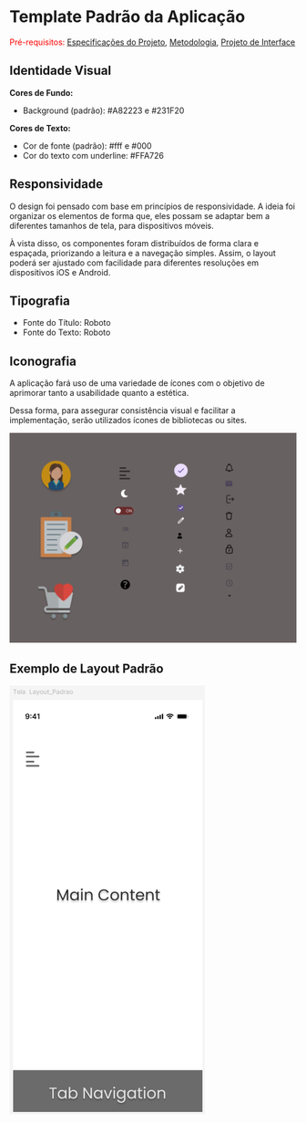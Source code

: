 # Template Padrão da Aplicação

<span style="color:red">Pré-requisitos: <a href="02-Especificação do Projeto.md"> Especificações do Projeto</a></span>, <a href="03-Metodologia.md"> Metodologia</a>, <a href="04-Projeto de Interface.md"> Projeto de Interface</a>

## Identidade Visual

**Cores de Fundo:**

* Background (padrão): #A82223 e #231F20

**Cores de Texto:**

* Cor de fonte (padrão): #fff e #000 
* Cor do texto com underline: #FFA726

## Responsividade 

O design foi pensado com base em princípios de responsividade. A ideia foi organizar os elementos de forma que, eles possam se adaptar bem a diferentes tamanhos de tela, para dispositivos móveis.

À vista disso, os componentes foram distribuídos de forma clara e espaçada, priorizando a leitura e a navegação simples. Assim, o layout poderá ser ajustado com facilidade para diferentes resoluções em dispositivos iOS e Android.

## Tipografia 

* Fonte do Título: Roboto
* Fonte do Texto: Roboto
  
## Iconografia

A aplicação fará uso de uma variedade de ícones com o objetivo de aprimorar tanto a usabilidade quanto a estética.

Dessa forma, para assegurar consistência visual e facilitar a implementação, serão utilizados ícones de bibliotecas ou sites.

![Icons](./img/icones.png)

## Exemplo de Layout Padrão

![Layout_Padrao](./img/Layout.png)
